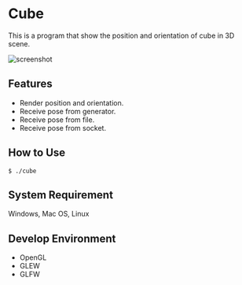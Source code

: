 Cube
============
This is a program that show the position and orientation of cube in 3D scene.  

![screenshot](https://raw.github.com/jasonblog/Cube/master/screenshot/cube.png)  

## Features
* Render position and orientation.
* Receive pose from generator.
* Receive pose from file.
* Receive pose from socket.

## How to Use
```
$ ./cube
```
## System Requirement
Windows, Mac OS, Linux  

## Develop Environment
* OpenGL
* GLEW
* GLFW

